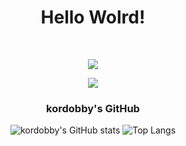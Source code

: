 <!-- ![header](https://capsule-render.vercel.app/api?type=waving&color=0:4568dc,100:b06ab3&height=300&section=header&text=DOBBY%20WORLD&fontSize=55&fontColor=ffffff&animation=fadeIn)

<!-- ![header](https://capsule-render.vercel.app/api?type=transparent&color=0:3D7EAA,100:FFE47A&height=300&section=header&text=DOBBY%20IS%20FREE&fontSize=55&fontColor=ffffff&animation=fadeIn) --> 


<div align="center">
  
# Hello Wolrd! 
  <br/>

<p herf="https://skillicons.dev">
  <img src="https://skillicons.dev/icons?i=js,ts,react,nextjs,redux,git,firebase,github &perline=6"/>
</p>
<p herf="https://skillicons.dev">
  <img src="https://skillicons.dev/icons?i=styledcomponents,ae,ai,ps,pr,figma,blender,css &perline=6"/>
</p>

### kordobby's GitHub
![kordobby's GitHub stats](https://github-readme-stats.vercel.app/api?username=kordobby&show_icons=true&theme=tokyonight) ![Top Langs](https://github-readme-stats.vercel.app/api/top-langs/?username=kordobby&layout=compact&theme=dark) 
</div>
